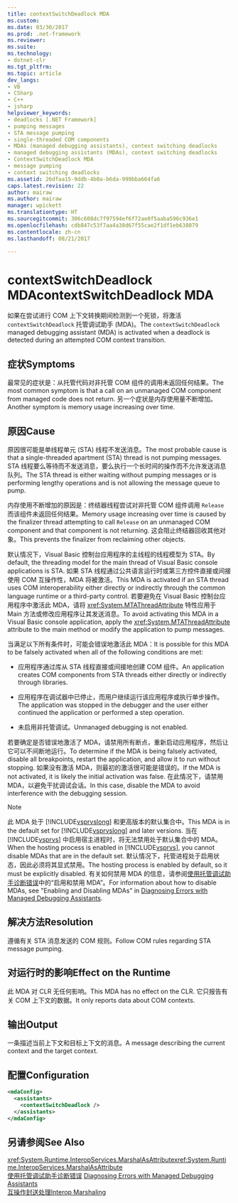 ```yaml
---
title: contextSwitchDeadlock MDA
ms.custom: 
ms.date: 03/30/2017
ms.prod: .net-framework
ms.reviewer: 
ms.suite: 
ms.technology:
- dotnet-clr
ms.tgt_pltfrm: 
ms.topic: article
dev_langs:
- VB
- CSharp
- C++
- jsharp
helpviewer_keywords:
- deadlocks [.NET Framework]
- pumping messages
- STA message pumping
- single-threaded COM components
- MDAs (managed debugging assistants), context switching deadlocks
- managed debugging assistants (MDAs), context switching deadlocks
- ContextSwitchDeadlock MDA
- message pumping
- context switching deadlocks
ms.assetid: 26dfaa15-9ddb-4b0a-b6da-999bba664fa6
caps.latest.revision: 22
author: mairaw
ms.author: mairaw
manager: wpickett
ms.translationtype: HT
ms.sourcegitcommit: 306c608dc7f97594ef6f72ae0f5aaba596c936e1
ms.openlocfilehash: cdb847c53f7aa4a38d67f55cae2f1df1eb638079
ms.contentlocale: zh-cn
ms.lasthandoff: 08/21/2017

---
```

# <a name="contextswitchdeadlock-mda"></a><span data-ttu-id="53b7c-102">contextSwitchDeadlock MDA</span><span class="sxs-lookup"><span data-stu-id="53b7c-102">contextSwitchDeadlock MDA</span></span>
<span data-ttu-id="53b7c-103">如果在尝试进行 COM 上下文转换期间检测到一个死锁，将激活 `contextSwitchDeadlock` 托管调试助手 (MDA)。</span><span class="sxs-lookup"><span data-stu-id="53b7c-103">The `contextSwitchDeadlock` managed debugging assistant (MDA) is activated when a deadlock is detected during an attempted COM context transition.</span></span>  
  
## <a name="symptoms"></a><span data-ttu-id="53b7c-104">症状</span><span class="sxs-lookup"><span data-stu-id="53b7c-104">Symptoms</span></span>  
 <span data-ttu-id="53b7c-105">最常见的症状是：从托管代码对非托管 COM 组件的调用未返回任何结果。</span><span class="sxs-lookup"><span data-stu-id="53b7c-105">The most common symptom is that a call on an unmanaged COM component from managed code does not return.</span></span>  <span data-ttu-id="53b7c-106">另一个症状是内存使用量不断增加。</span><span class="sxs-lookup"><span data-stu-id="53b7c-106">Another symptom is memory usage increasing over time.</span></span>  
  
## <a name="cause"></a><span data-ttu-id="53b7c-107">原因</span><span class="sxs-lookup"><span data-stu-id="53b7c-107">Cause</span></span>  
 <span data-ttu-id="53b7c-108">原因很可能是单线程单元 (STA) 线程不发送消息。</span><span class="sxs-lookup"><span data-stu-id="53b7c-108">The most probable cause is that a single-threaded apartment (STA) thread is not pumping messages.</span></span> <span data-ttu-id="53b7c-109">STA 线程要么等待而不发送消息，要么执行一个长时间的操作而不允许发送消息队列。</span><span class="sxs-lookup"><span data-stu-id="53b7c-109">The STA thread is either waiting without pumping messages or is performing lengthy operations and is not allowing the message queue to pump.</span></span>  
  
 <span data-ttu-id="53b7c-110">内存使用不断增加的原因是：终结器线程尝试对非托管 COM 组件调用 `Release` 而该组件未返回任何结果。</span><span class="sxs-lookup"><span data-stu-id="53b7c-110">Memory usage increasing over time is caused by the finalizer thread attempting to call `Release` on an unmanaged COM component and that component is not returning.</span></span>  <span data-ttu-id="53b7c-111">这会阻止终结器回收其他对象。</span><span class="sxs-lookup"><span data-stu-id="53b7c-111">This prevents the finalizer from reclaiming other objects.</span></span>  
  
 <span data-ttu-id="53b7c-112">默认情况下，Visual Basic 控制台应用程序的主线程的线程模型为 STA。</span><span class="sxs-lookup"><span data-stu-id="53b7c-112">By default, the threading model for the main thread of Visual Basic console applications is STA.</span></span> <span data-ttu-id="53b7c-113">如果 STA 线程通过公共语言运行时或第三方控件直接或间接使用 COM 互操作性，MDA 将被激活。</span><span class="sxs-lookup"><span data-stu-id="53b7c-113">This MDA is activated if an STA thread uses COM interoperability either directly or indirectly through the common language runtime or a third-party control.</span></span>  <span data-ttu-id="53b7c-114">若要避免在 Visual Basic 控制台应用程序中激活此 MDA，请将 <xref:System.MTAThreadAttribute> 特性应用于 Main 方法或修改应用程序让其发送消息。</span><span class="sxs-lookup"><span data-stu-id="53b7c-114">To avoid activating this MDA in a Visual Basic console application, apply the <xref:System.MTAThreadAttribute> attribute to the main method or modify the application to pump messages.</span></span>  
  
 <span data-ttu-id="53b7c-115">当满足以下所有条件时，可能会错误地激活此 MDA：</span><span class="sxs-lookup"><span data-stu-id="53b7c-115">It is possible for this MDA to be falsely activated when all of the following conditions are met:</span></span>  
  
-   <span data-ttu-id="53b7c-116">应用程序通过库从 STA 线程直接或间接地创建 COM 组件。</span><span class="sxs-lookup"><span data-stu-id="53b7c-116">An application creates COM components from STA threads either directly or indirectly through libraries.</span></span>  
  
-   <span data-ttu-id="53b7c-117">应用程序在调试器中已停止，而用户继续运行该应用程序或执行单步操作。</span><span class="sxs-lookup"><span data-stu-id="53b7c-117">The application was stopped in the debugger and the user either continued the application or performed a step operation.</span></span>  
  
-   <span data-ttu-id="53b7c-118">未启用非托管调试。</span><span class="sxs-lookup"><span data-stu-id="53b7c-118">Unmanaged debugging is not enabled.</span></span>  
  
 <span data-ttu-id="53b7c-119">若要确定是否错误地激活了 MDA，请禁用所有断点，重新启动应用程序，然后让它可以不间断地运行。</span><span class="sxs-lookup"><span data-stu-id="53b7c-119">To determine if the MDA is being falsely activated, disable all breakpoints, restart the application, and allow it to run without stopping.</span></span> <span data-ttu-id="53b7c-120">如果没有激活 MDA，则最初的激活很可能是错误的。</span><span class="sxs-lookup"><span data-stu-id="53b7c-120">If the MDA is not activated, it is likely the initial activation was false.</span></span> <span data-ttu-id="53b7c-121">在此情况下，请禁用 MDA，以避免干扰调试会话。</span><span class="sxs-lookup"><span data-stu-id="53b7c-121">In this case, disable the MDA to avoid interference with the debugging session.</span></span>  
  
> [!NOTE]
>  <span data-ttu-id="53b7c-122">此 MDA 处于 [!INCLUDE[vsprvslong](../../../includes/vsprvslong-md.md)] 和更高版本的默认集合中。</span><span class="sxs-lookup"><span data-stu-id="53b7c-122">This MDA is in the default set for [!INCLUDE[vsprvslong](../../../includes/vsprvslong-md.md)] and later versions.</span></span> <span data-ttu-id="53b7c-123">当在 [!INCLUDE[vsprvs](../../../includes/vsprvs-md.md)] 中启用宿主进程时，将无法禁用处于默认集合中的 MDA。</span><span class="sxs-lookup"><span data-stu-id="53b7c-123">When the hosting process is enabled in [!INCLUDE[vsprvs](../../../includes/vsprvs-md.md)], you cannot disable MDAs that are in the default set.</span></span> <span data-ttu-id="53b7c-124">默认情况下，托管进程处于启用状态，因此必须将其显式禁用。</span><span class="sxs-lookup"><span data-stu-id="53b7c-124">The hosting process is enabled by default, so it must be explicitly disabled.</span></span> <span data-ttu-id="53b7c-125">有关如何禁用 MDA 的信息，请参阅[使用托管调试助手诊断错误](../../../docs/framework/debug-trace-profile/diagnosing-errors-with-managed-debugging-assistants.md)中的“启用和禁用 MDA”。</span><span class="sxs-lookup"><span data-stu-id="53b7c-125">For information about how to disable MDAs, see "Enabling and Disabling MDAs" in [Diagnosing Errors with Managed Debugging Assistants](../../../docs/framework/debug-trace-profile/diagnosing-errors-with-managed-debugging-assistants.md).</span></span>  
  
## <a name="resolution"></a><span data-ttu-id="53b7c-126">解决方法</span><span class="sxs-lookup"><span data-stu-id="53b7c-126">Resolution</span></span>  
 <span data-ttu-id="53b7c-127">遵循有关 STA 消息发送的 COM 规则。</span><span class="sxs-lookup"><span data-stu-id="53b7c-127">Follow COM rules regarding STA message pumping.</span></span>  
  
## <a name="effect-on-the-runtime"></a><span data-ttu-id="53b7c-128">对运行时的影响</span><span class="sxs-lookup"><span data-stu-id="53b7c-128">Effect on the Runtime</span></span>  
 <span data-ttu-id="53b7c-129">此 MDA 对 CLR 无任何影响。</span><span class="sxs-lookup"><span data-stu-id="53b7c-129">This MDA has no effect on the CLR.</span></span> <span data-ttu-id="53b7c-130">它只报告有关 COM 上下文的数据。</span><span class="sxs-lookup"><span data-stu-id="53b7c-130">It only reports data about COM contexts.</span></span>  
  
## <a name="output"></a><span data-ttu-id="53b7c-131">输出</span><span class="sxs-lookup"><span data-stu-id="53b7c-131">Output</span></span>  
 <span data-ttu-id="53b7c-132">一条描述当前上下文和目标上下文的消息。</span><span class="sxs-lookup"><span data-stu-id="53b7c-132">A message describing the current context and the target context.</span></span>  
  
## <a name="configuration"></a><span data-ttu-id="53b7c-133">配置</span><span class="sxs-lookup"><span data-stu-id="53b7c-133">Configuration</span></span>  
  
```xml  
<mdaConfig>  
  <assistants>  
    <contextSwitchDeadlock />  
  </assistants>  
</mdaConfig>  
```  
  
## <a name="see-also"></a><span data-ttu-id="53b7c-134">另请参阅</span><span class="sxs-lookup"><span data-stu-id="53b7c-134">See Also</span></span>  
 <span data-ttu-id="53b7c-135"><xref:System.Runtime.InteropServices.MarshalAsAttribute></span><span class="sxs-lookup"><span data-stu-id="53b7c-135"><xref:System.Runtime.InteropServices.MarshalAsAttribute></span></span>   
 <span data-ttu-id="53b7c-136">[使用托管调试助手诊断错误](../../../docs/framework/debug-trace-profile/diagnosing-errors-with-managed-debugging-assistants.md) </span><span class="sxs-lookup"><span data-stu-id="53b7c-136">[Diagnosing Errors with Managed Debugging Assistants](../../../docs/framework/debug-trace-profile/diagnosing-errors-with-managed-debugging-assistants.md) </span></span>  
 [<span data-ttu-id="53b7c-137">互操作封送处理</span><span class="sxs-lookup"><span data-stu-id="53b7c-137">Interop Marshaling</span></span>](../../../docs/framework/interop/interop-marshaling.md)

